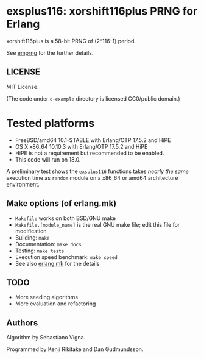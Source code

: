 # exsplus116: xorshift116plus PRNG for Erlang

xorshift116plus is a 58-bit PRNG of (2^116-1) period.

See [emprng](https://github.com/jj1bdx/emprng/) for the further details.

## LICENSE

MIT License.

(The code under `c-example` directory is licensed CC0/public domain.)

# Tested platforms

* FreeBSD/amd64 10.1-STABLE with Erlang/OTP 17.5.2 and HiPE
* OS X x86\_64 10.10.3 with Erlang/OTP 17.5.2 and HiPE
* HiPE is not a requirement but recommended to be enabled.
* This code will run on 18.0.

A preliminary test shows the `exsplus116` functions takes *nearly the same*
execution time as `random` module on a x86\_64 or amd64 architecture
environment.

## Make options (of erlang.mk)

* `Makefile` works on both BSD/GNU make
* `Makefile.[module_name]` is the real GNU make file; edit this file for modification
* Building: `make`
* Documentation: `make docs`
* Testing: `make tests`
* Execution speed benchmark: `make speed`
* See also [erlang.mk](https://github.com/extend/erlang.mk) for the details

## TODO

* More seeding algorithms
* More evaluation and refactoring

## Authors

Algorithm by Sebastiano Vigna.

Programmed by Kenji Rikitake and Dan Gudmundsson.

